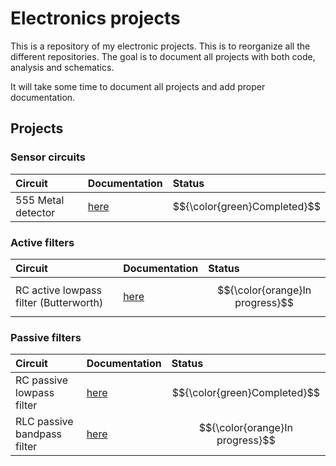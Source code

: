 # Electronics projects

This is a repository of my electronic projects. This is to reorganize all the different repositories. The goal is to document all projects 
with both code, analysis and schematics. 

It will take some time to document all projects and add proper documentation.

## Projects

### Sensor circuits
| Circuit | Documentation | Status |
| :--- | :--- | :--- |
| 555 Metal detector | [here](555_metal_detector/README.md) | $${\color{green}Completed}$$ |

### Active filters
| Circuit | Documentation | Status |
| :--- | :--- | :--- |
| RC active lowpass filter (Butterworth) | [here](rc_active_lowpass_filter/README.md) | $${\color{orange}In progress}$$ |

### Passive filters
| Circuit | Documentation | Status |
| :--- | :--- | :--- |
| RC passive lowpass filter | [here](rc_passive_lowpass_filter/README.md) | $${\color{green}Completed}$$ |
| RLC passive bandpass filter | [here](rlc_passive_bandpass_filter/README.md) | $${\color{orange}In progress}$$ |
